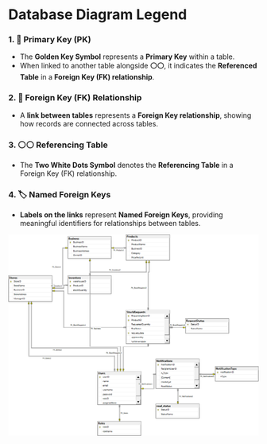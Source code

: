 # **Database Diagram Legend**  

### **1. :key: Primary Key (PK)**  
   - The **Golden Key Symbol** represents a **Primary Key** within a table.  
   - When linked to another table alongside **:white_circle::white_circle:**, it indicates the **Referenced Table** in a **Foreign Key (FK) relationship**.  

### **2. :link: Foreign Key (FK) Relationship**  
   - A **link between tables** represents a **Foreign Key relationship**, showing how records are connected across tables.  

### **3. :white_circle::white_circle: Referencing Table**  
   - The **Two White Dots Symbol** denotes the **Referencing Table** in a Foreign Key (FK) relationship.  

### **4. :label: Named Foreign Keys**  
   - **Labels on the links** represent **Named Foreign Keys**, providing meaningful identifiers for relationships between tables.



![Database Diagram](Inventory_Schema_Diagram.png)
